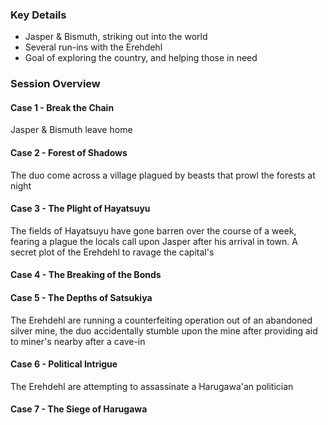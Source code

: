 ### Key Details
- Jasper & Bismuth, striking out into the world
- Several run-ins with the Erehdehl
- Goal of exploring the country, and helping those in need


### Session Overview
#### Case 1 - Break the Chain
Jasper & Bismuth leave home
#### Case 2 - Forest of Shadows
The duo come across a village plagued by beasts that prowl the forests at night
#### Case 3 - The Plight of Hayatsuyu
The fields of Hayatsuyu have gone barren over the course of a week, fearing a plague the locals call upon Jasper after his arrival in town. A secret plot of the Erehdehl to ravage the capital's 
#### Case 4 - The Breaking of the Bonds
#### Case 5 - The Depths of Satsukiya
The Erehdehl are running a counterfeiting operation out of an abandoned silver mine, the duo accidentally stumble upon the mine after providing aid to miner's nearby after a cave-in
#### Case 6 - Political Intrigue
The Erehdehl are attempting to assassinate a Harugawa'an politician 
#### Case 7 - The Siege of Harugawa
